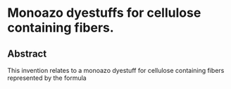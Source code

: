 # Monoazo dyestuffs for cellulose containing fibers.

## Abstract
This invention relates to a monoazo dyestuff for cellulose containing fibers represented by the formula